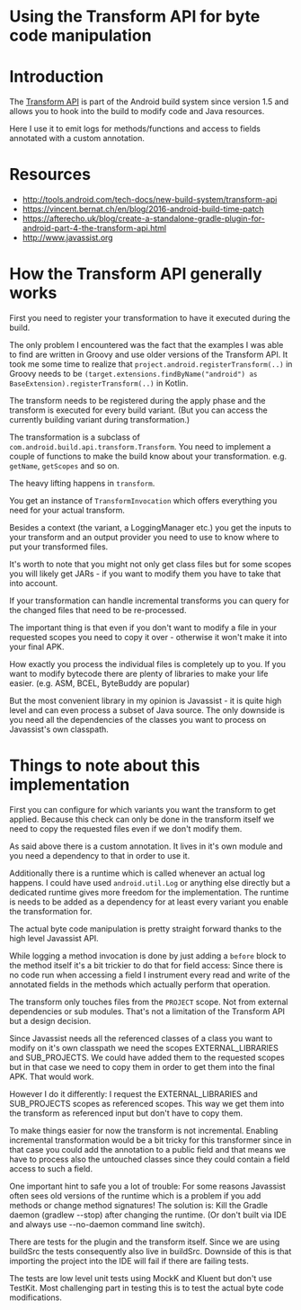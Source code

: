 # Using the Transform API for byte code manipulation

# Introduction

The [Transform API](http://tools.android.com/tech-docs/new-build-system/transform-api) is part of the Android build system since version 1.5 and allows you to hook into the build to modify code and Java resources.

Here I use it to emit logs for methods/functions and access to fields annotated with a custom annotation.

# Resources

- http://tools.android.com/tech-docs/new-build-system/transform-api
- https://vincent.bernat.ch/en/blog/2016-android-build-time-patch
- https://afterecho.uk/blog/create-a-standalone-gradle-plugin-for-android-part-4-the-transform-api.html
- http://www.javassist.org

# How the Transform API generally works

First you need to register your transformation to have it executed during the build.

The only problem I encountered was the fact that the examples I was able to find are written in Groovy and use older versions of the Transform API.
It took me some time to realize that `project.android.registerTransform(..)` in Groovy needs to be `(target.extensions.findByName("android") as BaseExtension).registerTransform(..)` in Kotlin.

The transform needs to be registered during the apply phase and the transform is executed for every build variant. (But you can access the currently building variant during transformation.)

The transformation is a subclass of `com.android.build.api.transform.Transform`. You need to implement a couple of functions to make the build know about your transformation. e.g. `getName`, `getScopes` and so on.

The heavy lifting happens in `transform`.

You get an instance of `TransformInvocation` which offers everything you need for your actual transform.

Besides a context (the variant, a LoggingManager etc.) you get the inputs to your transform and an output provider you need to use to know where to put your transformed files.

It's worth to note that you might not only get class files but for some scopes you will likely get JARs - if you want to modify them you have to take that into account.

If your transformation can handle incremental transforms you can query for the changed files that need to be re-processed.

The important thing is that even if you don't want to modify a file in your requested scopes you need to copy it over - otherwise it won't make it into your final APK.

How exactly you process the individual files is completely up to you. If you want to modify bytecode there are plenty of libraries to make your life easier.
(e.g. ASM, BCEL, ByteBuddy are popular)

But the most convenient library in my opinion is Javassist - it is quite high level and can even process a subset of Java source. The only downside is you need all the dependencies of the classes you want to process on Javassist's own classpath.

# Things to note about this implementation

First you can configure for which variants you want the transform to get applied. Because this check can only be done in the transform itself we need to copy the requested files even if we don't modify them.

As said above there is a custom annotation. It lives in it's own module and you need a dependency to that in order to use it.

Additionally there is a runtime which is called whenever an actual log happens. I could have used `android.util.Log` or anything else directly but a dedicated runtime gives more freedom for the implementation.
The runtime is needs to be added as a dependency for at least every variant you enable the transformation for.

The actual byte code manipulation is pretty straight forward thanks to the high level Javassist API.

While logging a method invocation is done by just adding a `before` block to the method itself it's a bit trickier to do that for field access:
Since there is no code run when accessing a field I instrument every read and write of the annotated fields in the methods which actually perform that operation.

The transform only touches files from the `PROJECT` scope. Not from external dependencies or sub modules. That's not a limitation of the Transform API but a design decision.

Since Javassist needs all the referenced classes of a class you want to modify on it's own classpath we need the scopes EXTERNAL_LIBRARIES and SUB_PROJECTS.
We could have added them to the requested scopes but in that case we need to copy them in order to get them into the final APK. That would work.

However I do it differently: I request the EXTERNAL_LIBRARIES and SUB_PROJECTS scopes as referenced scopes.
This way we get them into the transform as referenced input but don't have to copy them.

To make things easier for now the transform is not incremental.
Enabling incremental transformation would be a bit tricky for this transformer since in that case you could add the annotation to a public field and that means we have to process also the untouched classes since they could contain a field access to such a field.

One important hint to safe you a lot of trouble: For some reasons Javassist often sees old versions of the runtime which is a problem if you add methods or change method signatures!
The solution is: Kill the Gradle daemon (gradlew --stop) after changing the runtime. (Or don't built via IDE and always use --no-daemon command line switch).

There are tests for the plugin and the transform itself. Since we are using buildSrc the tests consequently also live in buildSrc. Downside of this is that importing the project into the IDE will fail if there are failing tests.

The tests are low level unit tests using MockK and Kluent but don't use TestKit. Most challenging part in testing this is to test the actual byte code modifications.